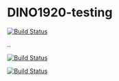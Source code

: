 # DINO1920-testing

[![Build Status](https://travis-ci.com/emilekm2142/DINO1920-testing.svg?branch=master)](https://travis-ci.com/emilekm2142/DINO1920-testing)

..

[![Build Status](https://travis-ci.org/adkuba/DINO1920-testing.svg?branch=master)](https://travis-ci.org/adkuba/DINO1920-testing)

[![Build Status](https://travis-ci.org/karolp253/DINO1920-testing.svg?branch=master)](https://travis-ci.org/karolp253/DINO1920-testing)
